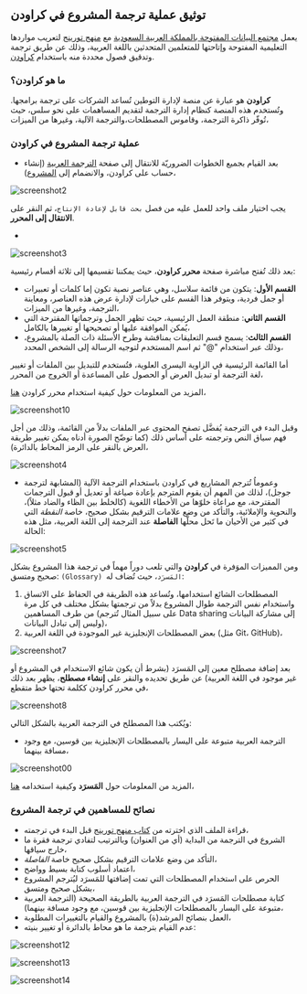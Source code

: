 ## توثيق عملية ترجمة المشروع في كراودن

يعمل [مجتمع البيانات المفتوحة بالمملكة العربية السعودية](https://form.jotform.com/220362171812446) مع [منهج تورينج](https://the-turing-way.netlify.app/welcome.html) لتعريب مواردها التعليمية المفتوحة وإتاحتها للمتعلمين المتحدثين باللغة العربية، وذلك عن طريق ترجمة وتدقيق فصول محددة منه باستخدام [كراودن](https://crowdin.com/).

### ما هو كراودن؟

**كراودن** هو عبارة عن منصة لإدارة التوطين تُساعد الشركات على ترجمة برامجها. وتُستخدم هذه المنصة كنظام إدارة الترجمة لتقديم المساهمات على نحو سلس، حيث تُوفّر ذاكرة الترجمة، وقاموس المصطلحات،والترجمة الآلية، وغيرها من الميزات،

### عملية ترجمة المشروع في كراودن

* بعد القيام بجميع الخطوات الضروريّة للانتقال إلى صفحة [الترجمة العربية](https://turingway.crowdin.com/u/projects/1/l/ar) (إنشاء حساب على كراودن، والانضمام إلى [المشروع](https://turingway.crowdin.com/u/))،

![screenshot2](https://user-images.githubusercontent.com/56041419/162965483-2dcd2200-5da3-43e8-a7f0-5c1c760a3775.PNG)


 يجب اختيار ملف واحد للعمل عليه من فصل `بحث قابل لإعادة الإنتاج`، ثم النقر على **الانتقال إلى المحرر**. 
- ```

![screenshot3](https://user-images.githubusercontent.com/56041419/162971985-bf5a2197-9e8a-4a39-87cf-71762c0ecf82.PNG)‫

بعد ذلك تُفتح مباشرة صفحة **محرر كراودن**، حيث يمكننا تقسيمها إلى ثلاثة أقسام رئيسية:

* **القسم الأول**: يتكون من قائمة سلاسل، وهي عناصر نصية تكون إما كلمات أو تعبيرات أو جمل فردية، ويتوفر هذا القسم على خيارات لإدارة عرض هذه العناصر، ومعاينة الترجمة، وغيرها من الميزات،
* **القسم الثاني**: منطقة العمل الرئيسية، حيث تظهر الجمل وترجماتها المقترحة التي يُمكن الموافقة عليها أو تصحيحها أو تغييرها بالكامل،
* **القسم الثالث**: يسمح قسم التعليقات بمناقشة وطرح الأسئلة ذات الصلة بالمشروع، وذلك عبر استخدام "@" ثم اسم المستخدم لتوجيه الرسالة إلى الشخص المحدد،

أما القائمة الرئيسية في الزاوية اليسرى العلوية، فتُستخدم للتبديل بين الملفات أو تغيير لغة الترجمة أو تبديل العرض أو الحصول على المساعدة أو الخروج من المحرر،


المزيد من المعلومات حول كيفية استخدام محرر كراودن [هنا](https://support.crowdin.com/online-editor/)،

![screenshot10](https://user-images.githubusercontent.com/56041419/163281963-20c63d26-f95c-4825-ac04-aae1f36a8191.PNG)

وقبل البدء في الترجمة يُفضَّل تصفح المحتوى عبر الملفات بدلاً من القائمة، وذلك من أجل فهم سياق النص وترجمته على أساس ذلك (كما توضّح الصورة أدناه يمكن تغيير طريقة العرض بالنقر على الرمز المحاط بالدائرة)،   

![screenshot4](https://user-images.githubusercontent.com/56041419/163189677-93e2fbfd-092f-48ca-8a5f-8a965a626cdc.PNG)

* وعموماُ تُترجم المشاريع في كراودن باستخدام الترجمة الآلية (المشابهة لترجمة جوجل)، لذلك من المهم أن يقوم المترجم بإعادة صياغة أو تعديل أو قبول الترجمات المقترحة، مع مراعاة خلوّها من الأخطاء اللغوية (كالخلط بين الظاء والضاد مثلاً)، والنحوية والإملائية، والتأكد من وضع علامات الترقيم بشكل صحيح، خاصة *النقطة* التي في كثير من الأحيان ما تَحل محلَّها **الفاصلة** عند الترجمة إلى اللغة العربية، مثل هذه الحالة:

![screenshot5](https://user-images.githubusercontent.com/56041419/163078755-30e68300-6904-4324-8900-8f65976be4ca.PNG)

ومن المميزات الموَفرة في **كراودن** والتي تلعب دوراً مهماً في ترجمة هذا المشروع بشكل صحيح ومتسق: `(Glossary) المَسرَد`، حيث تُضاف له:

1. المصطلحات الشائع استخدامها، وتُساعد هذه الطريقة في الحفاظ على الاتساق واستخدام نفس الترجمة طوال المشروع بدلاً من ترجمتها بشكل مختلف في كل مرة من طرف المساهمين (على سبيل المثال تُترجم Data sharing إلى مشاركة البيانات وليس إلى تبادل البيانات)،
2. بعض المصطلحات الإنجليزية غير الموجودة في اللغة العربية (مثل Git، GitHub)،

![screenshot7](https://user-images.githubusercontent.com/56041419/163204673-0f45178c-169f-49a6-888e-14b4d70a896f.PNG)

بعد إضافة مصطلح معين إلى المَسرَد (بشرط أن يكون شائع الاستخدام في المشروع أو غير موجود في اللغة العربية) عن طريق تحديده والنقر على **إنشاء مصطلح**، يظهر بعد ذلك في محرر كراودن ككلمة تحتها خط متقطع،

![screenshot8](https://user-images.githubusercontent.com/56041419/163222396-35bf74b8-cdb3-4c48-b596-b11e33ec57c7.PNG)

ويُكتب هذا المصطلح في الترجمة العربية بالشكل التالي:

* الترجمة العربية متبوعة على اليسار بالمصطلحات الإنجليزية بين قوسين، مع وجود مسافة بينهما،

![screenshot00](https://user-images.githubusercontent.com/56041419/163381432-660c847a-78db-4abd-9118-1ed1870caed3.PNG)

المزيد من المعلومات حول **المَسرَد** وكيفية استخدامه [هنا](https://support.crowdin.com/glossary/)،

### نصائح للمساهمين في ترجمة المشروع
* قراءة الملف الذي اخترته من [كتاب منهج تورينج](https://the-turing-way.netlify.app/welcome) قبل البدء في ترجمته،
* الشروع في الترجمة من البداية (أي من العنوان) وبالترتيب لتفادي ترجمة فقرة ما خارج سياقها،
* التأكد من وضع علامات الترقيم بشكل صحيح خاصة *الفاصلة*،
* اعتماد أسلوب كتابة بسيط وواضح،
*  الحرص على استخدام المصطلحات التي تمت إضافتها للمَسرَد ليُترجم المشروع بشكل صحيح ومتسق،
*  كتابة مصطلحات المَسرَد في الترجمة العربية بالطريقة الصحيحة (الترجمة العربية متبوعة على اليسار بالمصطلحات الإنجليزية بين قوسين، مع وجود مسافة بينهما)،
*  العمل بنصائح المرشد(ة) بالمشروع والقيام بالتغييرات المطلوبة،
*  عدم القيام بترجمة ما هو محاط بالدائرة أو تغيير بنيته:

![screenshot12](https://user-images.githubusercontent.com/56041419/163278637-a4cd166d-e65b-46ef-94f8-d6a0e1535f40.PNG)

![screenshot13](https://user-images.githubusercontent.com/56041419/163277963-785b6de5-d866-42e2-b521-fa8a9fc9f045.PNG)

![screenshot14](https://user-images.githubusercontent.com/56041419/163278161-0a72ac8c-5d75-43f8-98bf-903949199a89.PNG)

